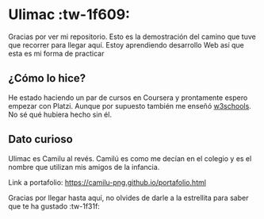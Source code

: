 # Ulimac :tw-1f609:

Gracias por ver mi repositorio. 
Esto es la demostración del camino que tuve que recorrer para llegar aquí. 
Estoy aprendiendo desarrollo Web así que esta es mi forma de practicar

## ¿Cómo lo hice? 

He estado haciendo un par de cursos en Coursera y prontamente espero empezar con Platzi. Aunque por supuesto también me enseñó [w3schools](https://www.w3schools.com/ "El mejor lugar para aprender"). No sé qué hubiera hecho sin él.

## Dato curioso

Ulimac es Camilu al revés. Camilú es como me decían en el colegio y es el nombre que utilizan mis amigos de la infancia.

Link a portafolio: https://camilu-png.github.io/portafolio.html

Gracias por llegar hasta aquí, no olvides de darle a la estrellita para saber que te ha gustado :tw-1f31f:
